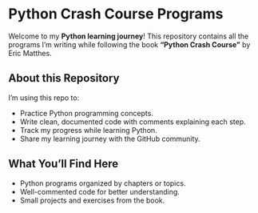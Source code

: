 # Python Crash Course Programs

Welcome to my **Python learning journey**! This repository contains all the programs I’m writing while following the book **“Python Crash Course”** by Eric Matthes.

## About this Repository

I’m using this repo to:

- Practice Python programming concepts.  
- Write clean, documented code with comments explaining each step.  
- Track my progress while learning Python.  
- Share my learning journey with the GitHub community.  

## What You’ll Find Here

- Python programs organized by chapters or topics.  
- Well-commented code for better understanding.  
- Small projects and exercises from the book.